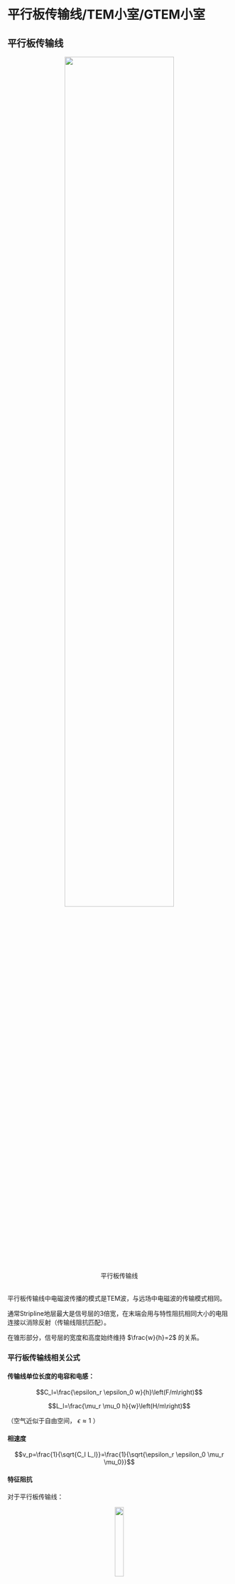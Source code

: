 # 平行板传输线/TEM小室/GTEM小室

## 平行板传输线

<div align=center>
<img src="平行板.bmp" width=70%>
<br>
<div>平行板传输线</div>
<br>
</div>

平行板传输线中电磁波传播的模式是TEM波，与远场中电磁波的传输模式相同。

通常Stripline地层最大是信号层的3倍宽，在末端会用与特性阻抗相同大小的电阻连接以消除反射（传输线阻抗匹配）。

在锥形部分，信号层的宽度和高度始终维持 $\frac{w}{h}=2$ 的关系。

### 平行板传输线相关公式

#### 传输线单位长度的电容和电感：

$$C_l=\frac{\epsilon_r \epsilon_0 w}{h}\left(F/m\right)$$

$$L_l=\frac{\mu_r \mu_0 h}{w}\left(H/m\right)$$

（空气近似于自由空间， $\epsilon \approx 1$ ）

#### 相速度

$$v_p=\frac{1}{\sqrt{C_l L_l}}=\frac{1}{\sqrt{\epsilon_r \epsilon_0 \mu_r \mu_0}}$$

#### 特征阻抗

对于平行板传输线：

<div align=center>
<img src="parallel.bmp" width=20%>
<br>
<div>平行板传输线</div>
<br>
</div>  

$$\eta=\sqrt{\frac{\mu_r \mu_0}{\epsilon_r \epsilon_0}}$$

自由空间下的特征阻抗（空气或者真空）：

$$Z_0=\eta_0\frac{h}{w}\left(\Omega\right)$$

对于带状线（我怎么觉得这玩意应该叫microstrip微带线呢）：

<div align=center>
<img src="stripline.bmp" width=30%>
<br>
<div>带状线</div>
<br>
</div>  

$$Z_0 \approx \frac{\eta_0}{\frac{w}{h}+2}$$

如果其中的电介质是不色散的，那么传输线的特征阻抗和频率无关。

#### 插入损耗

插入损耗可以用匹配网络前后的电压值计算。

$$\mathrm{Insertion\ Loss}=20log\frac{V_1}{V_2}$$

如果使用电阻分压网络，只需要计算前后电阻的分压值即可获得插入损耗。（其实就是前后功率的损耗）

#### 电阻匹配网络的电阻计算

<div align="center">
<img src="电阻匹配网络.bmp" width=40%>
<br>
<div>电阻匹配网络</div>
<br>
</div>

针对这种类型的电阻匹配网络，只需要保证

$$
\begin{cases}
    Z_{in}=R_2 || \left(R_1+Z_0\right) \\
    Z_0=R1+Z_{in} || R_2
\end{cases}
$$

解这个二元方程组就能够得到 $R_1$ 、 $R_2$ 的值。

如果引入一个辅助值

$$Z^{'}=1-\frac{Z_{in}}{Z_0}$$

那么可以计算得到

$$
\begin{cases}
    R_1=Z_0\sqrt{Z_{'}} \\
    R_2=\frac{Z_{in}}{\sqrt{Z_{'}}}
\end{cases}
$$

### 平行板传输线的优势与劣势

#### 优势

架设容易

成本低

没有频率限制

#### 劣势

自身的电场容易被周围的物体或者电磁传输干扰

如果产生高电场可能会对周围的设备产生干扰

### Example 1

这个传输线底层宽 $3.75m$

按照那个3倍的经验公式，可以算出来顶层宽 $1.25m$

题干中 $h=0.5m$ ，可以计算得到

$$Z_0 \approx \frac{\eta_0}{\frac{w}{h}+2} = \frac{120\pi}{\frac{1.25}{0.5}+2}=83.776 \mathrm{\Omega}$$

### Example 2

设计匹配网络用前面提到的公式：

$$
\begin{cases}
    R_1=Z_0\sqrt{Z_{'}} \\
    R_2=\frac{Z_{in}}{\sqrt{Z_{'}}} \\
    Z^{'}=1-\frac{Z_{in}}{Z_0}
\end{cases}
$$

直接带进去得到： $Z^{'}=0.40317$ 、 $R_1=53.19\mathrm{\Omega}$ 、 $R_2=78.746$

（从这里可以看出老印的计算精度确实让人比较恼火，难怪open ending）

### Example 3

欧姆定律 $P=\frac{U^2}{R}$ 直接出 $V_{in}=35.36\mathrm{V}$. 这边功放输出是 $25\mathrm{W}$ 而不是 $50\mathrm{W}$ ，不能搞错。

然后用分压就能算出来后续的电压为 $V_s=21.6V$

（需要注意的是从功率算出来的电压值为交流电的均方根值，并不是正弦波的峰值）

然后就是场强计算 $E=\frac{V_s}{h}=43.2 \mathrm{V/m}$

## TEM CELL（TEM小室）

这玩意长得像个放大版的同轴线，然后把待测物体放到这个同轴线里面。内部是个平行板，外部被屏蔽壳包裹，平行板与外壳用介电系数尽可能接近于1的电介质隔开。电磁波传播模式也是TEM模。

<div align=center>
<img src="TEMCELL.png" width=70%>
<br>
<div>TEM CELL</div>
<br>
</div>

### TEM CELL相关公式

<div align=center>
<img src="TEMCELL2.png" width=70%>
<br>
<div>TEM CELL的横截面</div>
<br>
</div>

#### 特征阻抗

$$Z_0 \approx \frac{30\pi}{\frac{a}{b}-\frac{2}{\pi}ln\left[sinh\left(\frac{\pi g}{b}\right)\right]}$$

其中 $sinh\left(x\right)=\frac{1}{2}(e^x-e^{-x})$

（推过了，这个式子是对的）

#### 最大工作频率

当TEM CELL中电磁波的模式变为 $TE_{10}$ 模时，此时的频率是其最高工作频率。它在设计上是用来传输 $TEM$ 模的，如果变成 $TE_{10}$ 模就不符合设计要求了，所以是最高工作频率。

$$f_c=\frac{150}{a}\sqrt{1+\frac{ab}{\pi b_1 b_2 ln\left(\frac{4a}{\pi g}\right) }}$$

如果用当中隔板的相对位置表示，可以代入

$$
\begin{cases}
    &b_1=xb \\
    &b_2=\left(1-x\right)b
\end{cases}
$$

得到

$$f_c=\frac{150}{a}\sqrt{1+\frac{a/b}{\pi x \left(1-x\right) ln\left(\frac{4a}{\pi g}\right)}}$$

### TEM CELL的设计方法

感觉很拍脑袋的做法。

需要满足的基础条件：

$$b_2 \geq \frac{3H}{2}$$

$$w > W$$

根据这个确定 $b$ 的取值后查表获得 $a/b$ 和 $w/b$ 的取值。

（我有点想根据 $Z_0 \approx \frac{\eta_0}{4\frac{a}{b}-\frac{2}{\pi}ln\left[sinh\left(\frac{\pi g}{b}\right)\right]}$ 暴力求解，只需要确定 $a/b$ 就能暴力反推出 $g$ 和 $w$的值）

然后计算 $f_c$

### TEM CELL的优缺点

#### 优点

内部的测试不会受到周围物体和辐射的干扰

内部的强电场不会干扰周围的电子设备

#### 限制

工作频率 $DC-f_c$

### Example 1
**PPT上的过程实在是太混沌了，我尝试尽量计算出结果而不是查表**

根据 $H=0.25m$ 确定 $b_2=0.375m$ ，所以 $b=0.75m$

根据 $w > W$ 判断出 $a$ 至少要大于 $0.5m$

拍脑袋取 $\frac{a}{b}=1$

根据

$$Z_0 \approx \frac{\eta_0}{4\frac{a}{b}-\frac{2}{\pi}ln\left[sinh\left(\frac{\pi g}{b}\right)\right]}=50\mathrm{\Omega}$$

<div align=center>
<img src="IMG_20240906_013831.jpg" width=50%>
<br>
<div>使用SOLVER求解</div>
<br>
</div>

解得 $g=0.058m$ , 得到 $w=0.634m$ 大于 $W=0.5m$ 所以这个方案可行。

计算 $f_c$ ：

$$f_c=\frac{150}{a}\sqrt{1+\frac{a/b}{\pi x \left(1-x\right) ln\left(\frac{4a}{\pi g}\right)}}=241.67\mathrm{MHz}$$

### Example 2
**PPT上的过程实在是太混沌了，我尝试尽量计算出结果而不是查表第二弹**

根据DUT高度 $0.1m$ 确定 $b=0.3m$

根据 $f_c$ 公式

$$f_c=\frac{150}{a}\sqrt{1+\frac{a/b}{\pi x \left(1-x\right) ln\left(\frac{4a}{\pi g}\right)}}=400MHz$$

解得

$$g=\frac{4a}{\pi}e^{-\frac{30a}{0.25\pi \left(64a^2-9\right)}}$$

<div align=center>
<img src="IMG_20240906_021018.jpg" width=50%>
<br>
<div>使用SOLVER求解</div>
<br>
</div>

取 $g=0.05m$ 解得 $a=0.5m$ 、 $w=0.4m$

## GTEM CELL

这玩意是G赫兹TEM小室的简称，图长这样。隔板末端也是有50欧的负载，并且还需要贴有吸波材料防止反射。能够支持 $1\mathrm{GHz}$ 以上的频率。

<div align=center>
<img src="GTEMCELL.png" width=80%>
<br>
<div>GTEM CELL</div>
<br>
</div>

### GTEM CELL的优缺点

#### 优点

工作频率可以从 $DC$ 到数 $GHz$

有屏蔽

#### 缺点

对于大东西测试来说小了点

贵

# OATS (Open Area Test Site)

<div align=center>
<img src="OATS.png" width=80%>
<br>
<div>OATS</div>
<br>
</div>

## 测试的注意事项

周围不会有引发反射的物体（一般在郊区）

需要一个导电的地平面

一般用3m法和10m法进行测试

## 优缺点

## 优点

建造和维护容易

成本非常低

## 缺点

会受到天气影响

环境电磁环境会影响发射的测量

高功率辐射测量可能会影响到周围的环境

由于环境噪声不同，测试结果不可复现

# Shielded Enclosure

## 相关公式

### 屏蔽效率

这玩意指的是入射波的强度和透射波的关系。这个值越高表示透射波衰减越厉害。

#
